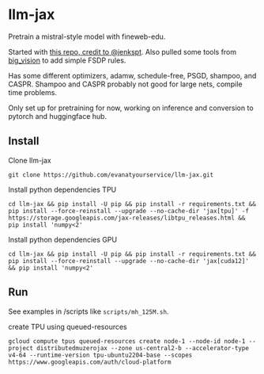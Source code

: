 # llm-jax

Pretrain a mistral-style model with fineweb-edu.

Started with [this repo, credit to @jenkspt](https://github.com/jenkspt/gpt-jax). Also pulled some tools 
from [big_vision](https://github.com/google-research/big_vision) to add simple FSDP rules.

Has some different optimizers, adamw, schedule-free, PSGD, shampoo, and CASPR. Shampoo and CASPR probably 
not good for large nets, compile time problems.

Only set up for pretraining for now, working on inference and conversion to pytorch and huggingface hub.

## Install

Clone llm-jax
```shell
git clone https://github.com/evanatyourservice/llm-jax.git
```

Install python dependencies TPU
```shell
cd llm-jax && pip install -U pip && pip install -r requirements.txt && pip install --force-reinstall --upgrade --no-cache-dir 'jax[tpu]' -f https://storage.googleapis.com/jax-releases/libtpu_releases.html && pip install 'numpy<2'
```

Install python dependencies GPU
```shell
cd llm-jax && pip install -U pip && pip install -r requirements.txt && pip install --force-reinstall --upgrade --no-cache-dir 'jax[cuda12]' && pip install 'numpy<2'
```


## Run

See examples in /scripts like `scripts/mh_125M.sh`.

create TPU using queued-resources
```shell
gcloud compute tpus queued-resources create node-1 --node-id node-1 --project distributedmuzerojax --zone us-central2-b --accelerator-type v4-64 --runtime-version tpu-ubuntu2204-base --scopes https://www.googleapis.com/auth/cloud-platform
```